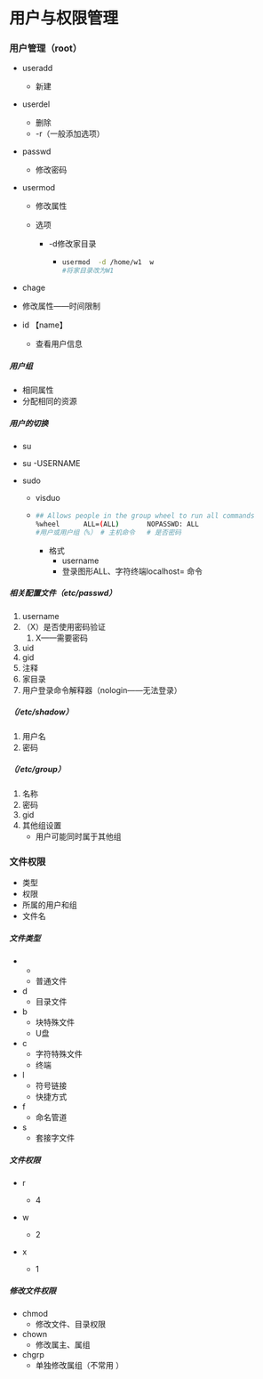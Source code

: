 # 用户与权限管理

### 用户管理（root）

- useradd
  
  - 新建
- userdel
  
  - 删除
  - -r（一般添加选项）
- passwd
  
  - 修改密码
- usermod
  
  - 修改属性
  
  - 选项
  
    - -d修改家目录
  
      - ```bash
        usermod  -d /home/w1  w
        #将家目录改为W1
        ```
- chage
  
- 修改属性——时间限制
  
- id 【name】
  
  - 查看用户信息

##### 用户组

- 相同属性
- 分配相同的资源

##### 用户的切换

- su		
  
- su -USERNAME
  
- sudo

  - visduo

  - ```bash
    ## Allows people in the group wheel to run all commands
    %wheel 		ALL=(ALL)		NOPASSWD: ALL 
    #用户或用户组（%） # 主机命令	# 是否密码
    ```

    - 格式
      - username
      - 登录图形ALL、字符终端localhost= 命令

##### 相关配置文件（etc/passwd）

1. username
2. （X）是否使用密码验证
   1. X——需要密码
3. uid
4. gid
5. 注释
6. 家目录
7. 用户登录命令解释器（nologin——无法登录）

##### （/etc/shadow）

1. 用户名
2. 密码

##### （/etc/group）

1. 名称
2. 密码
3. gid
4. 其他组设置
   - 用户可能同时属于其他组



### 文件权限

- 类型
- 权限
- 所属的用户和组
- 文件名

##### 文件类型

- -
  - 普通文件
- d
  - 目录文件
- b
  - 块特殊文件
  - U盘
- c
  - 字符特殊文件
  - 终端
- l
  - 符号链接
  - 快捷方式
- f
  - 命名管道 
- s
  - 套接字文件

##### 文件权限

- r

  - 4

- w

  - 2

- x

  - 1 


##### 修改文件权限

- chmod
  - 修改文件、目录权限
- chown
  - 修改属主、属组
- chgrp
  - 单独修改属组（不常用 ）